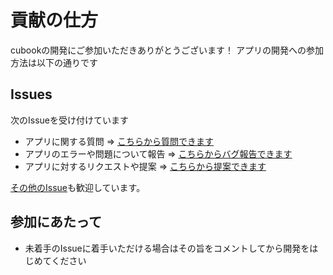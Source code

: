 # 貢献の仕方

cubookの開発にご参加いただきありがとうございます！
アプリの開発への参加方法は以下の通りです

## Issues
次のIssueを受け付けています


- アプリに関する質問 => [こちらから質問できます](https://github.com/yamamotokotaro/cubook/issues/new?template=question.md)
- アプリのエラーや問題について報告 => [こちらからバグ報告できます](https://github.com/yamamotokotaro/cubook/issues/new?template=bug_report.md)
- アプリに対するリクエストや提案 => [こちらから提案できます](https://github.com/yamamotokotaro/cubook/issues/new?template=feature_request.md)

[その他のIssue](https://github.com/yamamotokotaro/cubook/issues/new)も歓迎しています。

## 参加にあたって
* 未着手のIssueに着手いただける場合はその旨をコメントしてから開発をはじめてください
